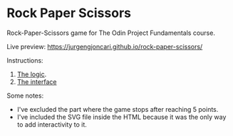 # Rock Paper Scissors

Rock-Paper-Scissors game for The Odin Project Fundamentals course.

Live preview: https://jurgengjoncari.github.io/rock-paper-scissors/

Instructions:

1. [The logic](https://www.theodinproject.com/paths/foundations/courses/foundations/lessons/rock-paper-scissors).
2. [The interface](https://www.theodinproject.com/paths/foundations/courses/foundations/lessons/revisiting-rock-paper-scissors)

Some notes:

- I've excluded the part where the game stops after reaching 5 points. 
- I've included the SVG file inside the HTML because it was the only way to add interactivity to it. 
